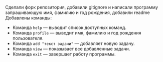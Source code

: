 Сделали форк репозитория, добавили gitignore и написали программу запрашивающую имя, фамилию и год рождения, добавили readme
Добавлены команды:
- Команда `help` — выводит список доступных команд.
- Команда `profile` — выводит имя, фамилию и год рождения пользователя.
- Команда `add "текст задачи"` — добавляет новую задачу.
- Команда `view` — показывает все добавленные задачи.
- Команда `exit` — завершает работу программы.
